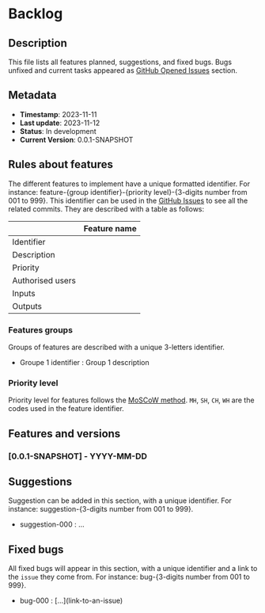 # Backlog

## Description
This file lists all features planned, suggestions, and fixed bugs.
Bugs unfixed and current tasks appeared as 
[GitHub Opened Issues](https://github.com/PROCOM-ERP/IMT-3A-PROCOM-ERP/issues) section.

## Metadata
- **Timestamp**: 2023-11-11
- **Last update**: 2023-11-12
- **Status**: In development
- **Current Version**: 0.0.1-SNAPSHOT

## Rules about features
The different features to implement have a unique formatted identifier.
For instance: feature-{group identifier}-{priority level}-{3-digits number from 001 to 999}.
This identifier can be used in the [GitHub Issues](https://github.com/PROCOM-ERP/IMT-3A-PROCOM-ERP/issues) to see
all the related commits.
They are described with a table as follows:

|                   | Feature name |
|-------------------|--------------|
| Identifier        |              |
| Description       |              |
| Priority          |              |
| Authorised users  |              |
| Inputs            |              |
| Outputs           |              |

### Features groups
Groups of features are described with a unique 3-letters identifier.
- Groupe 1 identifier : Group 1 description

### Priority level
Priority level for features follows the [MoSCoW method](https://fr.wikipedia.org/wiki/Méthode_MoSCoW).
`MH`, `SH`, `CH`, `WH` are the codes used in the feature identifier. 

## Features and versions

### \[0.0.1-SNAPSHOT] - YYYY-MM-DD


## Suggestions
Suggestion can be added in this section, with a unique identifier.
For instance: suggestion-{3-digits number from 001 to 999}.

- suggestion-000 : ...

## Fixed bugs
All fixed bugs will appear in this section, with a unique identifier and a link to the `issue` they come from.
For instance: bug-{3-digits number from 001 to 999}.

- bug-000 : \[...](link-to-an-issue)
